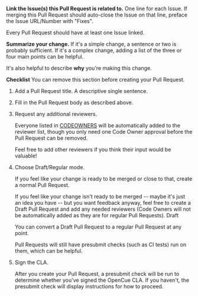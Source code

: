 **Link the Issue(s) this Pull Request is related to.**
One line for each Issue. If merging this Pull Request should auto-close the Issue on that line,
preface the Issue URL/Number with "Fixes".

Every Pull Request should have at least one Issue linked.

**Summarize your change.**
If it's a simple change, a sentence or two is probably sufficient. If it's a complex change,
adding a list of the three or four main points can be helpful.

It's also helpful to describe **why** you're making this change.

**Checklist**
You can remove this section before creating your Pull Request.

1. Add a Pull Request title. A descriptive single sentence.

2. Fill in the Pull Request body as described above.

3. Request any additional reviewers.

   Everyone listed in [CODEOWNERS](https://github.com/AcademySoftwareFoundation/OpenCue/blob/master/CODEOWNERS) will be automatically added to the reviewer list, though
   you only need one Code Owner approval before the Pull Request can be removed.
   
   Feel free to add other reviewers if you think their input would be valuable!

4. Choose Draft/Regular mode.

   If you feel like your change is ready to be merged or close to that, create a normal Pull
   Request.

   If you feel like your change isn't ready to be merged -- maybe it's just an idea you have -- but
   you want feedback anyway, feel free to create a Draft Pull Request and add any needed reviewers
   (Code Owners will not be automatically added as they are for regular Pull Requests). Draft

   You can convert a Draft Pull Request to a regular Pull Request at any point.

   Pull Requests will still have presubmit checks (such as CI tests) run on them, which can be
   helpful.

5. Sign the CLA.

   After you create your Pull Request, a presubmit check will be run to determine whether you've
   signed the OpenCue CLA. If you haven't, the presubmit check will display instructions for
   how to proceed.
